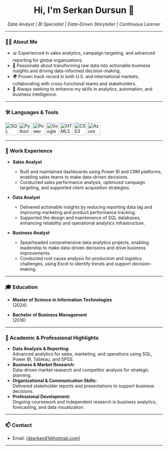 <h1 align="center">Hi, I'm Serkan Dursun 👋</h1>

<p align="center">
  <em>Data Analyst | BI Specialist | Data-Driven Storyteller | Continuous Learner</em>
</p>

---

### 👨‍💻 About Me

- 📊 Experienced in sales analytics, campaign targeting, and advanced reporting for global organizations.
- 🧠 Passionate about transforming raw data into actionable business insights and driving data-informed decision-making.
- 🌍 Proven track record in both U.S. and international markets, collaborating with cross-functional teams and stakeholders.
- 🚀 Always seeking to enhance my skills in analytics, automation, and business intelligence.

---

### 🛠️ Languages & Tools

<p align="left">
  <img src="https://cdn.jsdelivr.net/gh/devicons/devicon/icons/sqlite/sqlite-original.svg" alt="SQL" width="40" height="40"/>
  <img src="https://cdn.jsdelivr.net/gh/devicons/devicon/icons/python/python-original.svg" alt="Python" width="40" height="40"/>
  <img src="https://cdn.jsdelivr.net/gh/devicons/devicon/icons/powerbi/powerbi-original.svg" alt="Power BI" width="40" height="40"/>
  <img src="https://cdn.jsdelivr.net/gh/devicons/devicon/icons/google/google-original.svg" alt="Google Analytics" width="40" height="40"/>
  <img src="https://cdn.jsdelivr.net/gh/devicons/devicon/icons/html5/html5-original.svg" alt="HTML5" width="40" height="40"/>
  <img src="https://cdn.jsdelivr.net/gh/devicons/devicon/icons/css3/css3-original.svg" alt="CSS3" width="40" height="40"/>
  <img src="https://cdn.jsdelivr.net/gh/devicons/devicon/icons/azure/azure-original.svg" alt="Azure" width="40" height="40"/>
  <!-- Add more icons as needed for SPSS, Salesforce, Tableau, etc. -->
</p>

---

### 💼 Work Experience

- **Sales Analyst**
  - Built and maintained dashboards using Power BI and CRM platforms, enabling sales teams to make data-driven decisions.
  - Conducted sales performance analysis, optimized campaign targeting, and supported client acquisition strategies.

- **Data Analyst**  
  - Delivered actionable insights by reducing reporting data lag and improving marketing and product performance tracking.
  - Supported the design and maintenance of SQL databases, enhancing reliability and operational analytics infrastructure.

- **Business Analyst**   
  - Spearheaded comprehensive data analytics projects, enabling leadership to make data-driven decisions and drive business improvements.
  - Conducted root cause analysis for production and logistics challenges, using Excel to identify trends and support decision-making.

---

### 🎓 Education

- **Master of Science in Information Technologies**  
   (2024)

- **Bachelor of Business Management**  
 (2016)

---

### 🚀 Academic & Professional Highlights

- **Data Analysis & Reporting:**  
  Advanced analytics for sales, marketing, and operations using SQL, Power BI, Tableau, and SPSS.
- **Business & Market Research:**  
  Data-driven market research and competitor analysis for strategic planning.
- **Organizational & Communication Skills:**  
  Delivered stakeholder reports and presentations to support business decisions.
- **Professional Development:**  
  Ongoing coursework and independent research in business analytics, forecasting, and data visualization.

---

### 📫 Contact

- Email: [dserkan41@hotmail.com]

---

<!--
**sk-profile/sk-profile** is a ✨ special ✨ repository because its `README.md` (this file) appears on your GitHub profile.
-->
